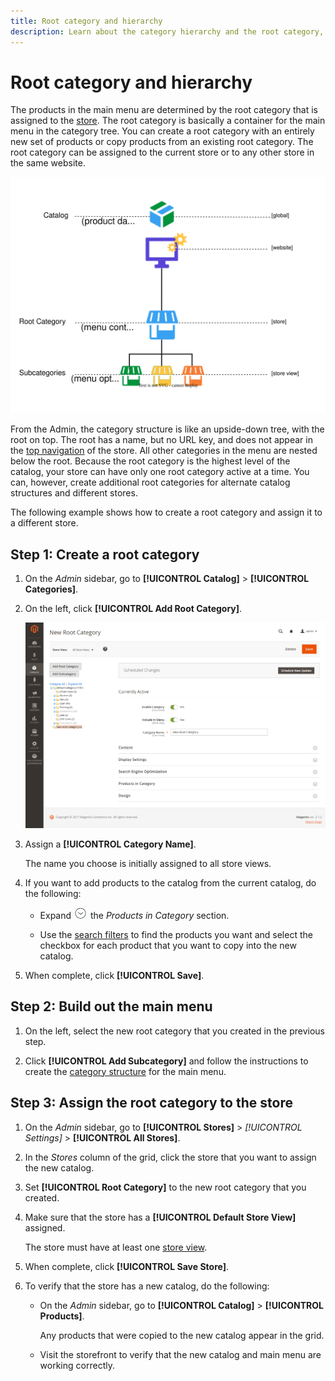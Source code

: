 ```yaml
---
title: Root category and hierarchy
description: Learn about the category hierarchy and the root category, which acts as a container for the main menu in the category tree.
---
```

# Root category and hierarchy

The products in the main menu are determined by the root category that is assigned to the [store](https://docs.magento.com/user-guide/stores/stores-all-create-store.html). The root category is basically a container for the main menu in the category tree. You can create a root category with an entirely new set of products or copy products from an existing root category. The root category can be assigned to the current store or to any other store in the same website.

![Catalog hierarchy diagram](./assets/catalog-hierarchy-scope.svg)<!-- {: "width=550px""} -->

From the Admin, the category structure is like an upside-down tree, with the root on top. The root has a name, but no URL key, and does not appear in the [top navigation](navigation-top.md) of the store. All other categories in the menu are nested below the root. Because the root category is the highest level of the catalog, your store can have only one root category active at a time. You can, however, create additional root categories for alternate catalog structures and different stores.

The following example shows how to create a root category and assign it to a different store.

## Step 1: Create a root category

1. On the _Admin_ sidebar, go to **[!UICONTROL Catalog]** > **[!UICONTROL Categories]**.

1. On the left, click **[!UICONTROL Add Root Category]**.

   ![New root category](./assets/category-root-ee.png)<!-- zoom -->

1. Assign a **[!UICONTROL Category Name]**.

   The name you choose is initially assigned to all store views.

1. If you want to add products to the catalog from the current catalog, do the following:

   - Expand ![Expansion selector](../assets/icon-display-expand.png) the _Products in Category_ section.

   - Use the [search filters](../getting-started/admin-grid-controls.md) to find the products you want and select the checkbox for each product that you want to copy into the new catalog.

1. When complete, click **[!UICONTROL Save]**.

## Step 2: Build out the main menu

1. On the left, select the new root category that you created in the previous step.

1. Click **[!UICONTROL Add Subcategory]** and follow the instructions to create the [category structure](category-create.md) for the main menu.

## Step 3: Assign the root category to the store

1. On the _Admin_ sidebar, go to **[!UICONTROL Stores]** > _[!UICONTROL Settings]_ > **[!UICONTROL All Stores]**.

1. In the _Stores_ column of the grid, click the store that you want to assign the new catalog.

1. Set **[!UICONTROL Root Category]** to the new root category that you created.

1. Make sure that the store has a **[!UICONTROL Default Store View]** assigned.

   The store must have at least one [store view](https://docs.magento.com/user-guide/stores/stores-all-create-view.html).

1. When complete, click **[!UICONTROL Save Store]**.

1. To verify that the store has a new catalog, do the following:

   - On the _Admin_ sidebar, go to **[!UICONTROL Catalog]** > **[!UICONTROL Products]**.

      Any products that were copied to the new catalog appear in the grid.

   - Visit the storefront to verify that the new catalog and main menu are working correctly.
